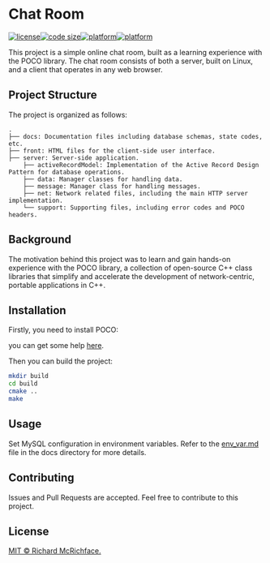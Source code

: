 # Chat Room

[![license](https://img.shields.io/github/license/Lambert-Rao/chatroom?style=plastic)](LICENSE)[![code size](https://img.shields.io/github/languages/code-size/Lambert-Rao/chatroom?style=plastic)]()[![platform](https://img.shields.io/badge/server-Linux-yellow?style=plastic)](https://en.wikipedia.org/wiki/Linux)[![platform](https://img.shields.io/badge/client-WebBrowser-lightblue?style=plastic)]()

This project is a simple online chat room, built as a learning experience with the POCO library. The chat room consists of both a server, built on Linux, and a client that operates in any web browser.

## Project Structure

The project is organized as follows:

```
.
├── docs: Documentation files including database schemas, state codes, etc.
├── front: HTML files for the client-side user interface.
├── server: Server-side application.
    ├── activeRecordModel: Implementation of the Active Record Design Pattern for database operations.
    ├── data: Manager classes for handling data.
    ├── message: Manager class for handling messages.
    ├── net: Network related files, including the main HTTP server implementation.
    └── support: Supporting files, including error codes and POCO headers.
```

## Background

The motivation behind this project was to learn and gain hands-on experience with the POCO library, a collection of open-source C++ class libraries that simplify and accelerate the development of network-centric, portable applications in C++.

## Installation

Firstly, you need to install POCO:

you can get some help [here](https://cppsecrets.com/users/36681111069711511910546971161041031049711497575664103109971051084699111109/Ubuntu-install-poco-C00-library-Linux.php).

Then you can build the project:

```bash
mkdir build
cd build
cmake ..
make
```

## Usage

Set MySQL configuration in environment variables. Refer to the [env_var.md](./docs/env_var.md) file in the docs directory for more details.

## Contributing

Issues and Pull Requests are accepted. Feel free to contribute to this project.

## License

[MIT © Richard McRichface.](./LICENSE)
